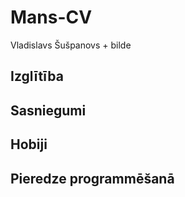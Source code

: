 # Mans-CV
Vladislavs Šušpanovs + bilde

## Izglītība 


## Sasniegumi


## Hobiji


## Pieredze programmēšanā
